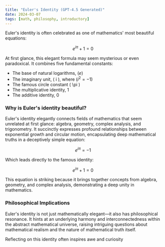 ```yaml
---
title: "Euler's Identity (GPT-4.5 Generated)"
date: 2024-03-07
tags: [math, philosophy, introductory]
---
```


Euler's identity is often celebrated as one of mathematics' most beautiful equations:

$$
e^{i\pi} + 1 = 0
$$

At first glance, this elegant formula may seem mysterious or even paradoxical. It combines five fundamental constants:

- The base of natural logarithms, $(e)$
- The imaginary unit, \( i \), where $( i^2 = -1 )$
- The famous circle constant \( \pi \)
- The multiplicative identity, 1
- The additive identity, 0

### Why is Euler's identity beautiful?

Euler's identity elegantly connects fields of mathematics that seem unrelated at first glance: algebra, geometry, complex analysis, and trigonometry. It succinctly expresses profound relationships between exponential growth and circular motion, encapsulating deep mathematical truths in a deceptively simple equation:

$$
e^{i\pi} = -1
$$

Which leads directly to the famous identity:

$$
e^{i\pi} + 1 = 0
$$

This equation is striking because it brings together concepts from algebra, geometry, and complex analysis, demonstrating a deep unity in mathematics.

### Philosophical Implications

Euler's identity is not just mathematically elegant—it also has philosophical resonance. It hints at an underlying harmony and interconnectedness within the abstract mathematical universe, raising intriguing questions about mathematical realism and the nature of mathematical truth itself.

Reflecting on this identity often inspires awe and curiosity